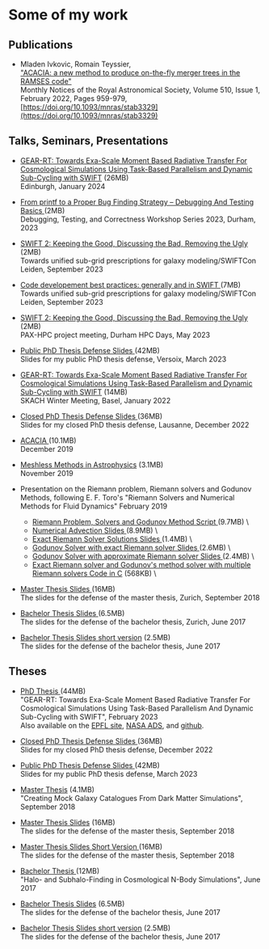 # Some of my work


## Publications


- Mladen Ivkovic, Romain Teyssier, \
  ["ACACIA: a new method to produce on-the-fly merger trees in the RAMSES code"](https://ui.adsabs.harvard.edu/abs/2022MNRAS.510..959I/abstract) \
  Monthly Notices of the Royal Astronomical Society, Volume 510, Issue 1, February 2022, Pages 959-979, \
  [https://doi.org/10.1093/mnras/stab3329](https://doi.org/10.1093/mnras/stab3329) 








## Talks, Seminars, Presentations

- [GEAR-RT: Towards Exa-Scale Moment Based Radiative Transfer For Cosmological Simulations Using Task-Based Parallelism and Dynamic Sub-Cycling with SWIFT](https://1drv.ms/u/s!Aq715l3GOLnojnOG31VmuZJUt5TW?e=HsXL6k) (26MB) \
  Edinburgh, January 2024
 
- [From printf to a Proper Bug Finding Strategy – Debugging And Testing Basics  ](https://1drv.ms/p/s!Aq715l3GOLnojmnHV5cfefRu9jJZ?e=IADWjd) (2MB) \
  Debugging, Testing, and Correctness Workshop Series 2023, Durham, 2023

- [SWIFT 2: Keeping the Good, Discussing the Bad, Removing the Ugly ](https://1drv.ms/b/s!Aq715l3GOLnojhlLODtzaCMiU53v?e=7ZzF9h) (2MB) \
  Towards unified sub-grid prescriptions for galaxy modeling/SWIFTCon Leiden, September 2023

- [Code developement best practices: generally and in SWIFT  ](https://1drv.ms/b/s!Aq715l3GOLnojmRg-YWc45UN9m0z?e=vabJ3l) (7MB) \
  Towards unified sub-grid prescriptions for galaxy modeling/SWIFTCon Leiden, September 2023
  
- [SWIFT 2: Keeping the Good, Discussing the Bad, Removing the Ugly ](https://1drv.ms/b/s!Aq715l3GOLnojhlLODtzaCMiU53v?e=AIEIYb) (2MB) \
  PAX-HPC project meeting, Durham HPC Days, May 2023
  
- [Public PhD Thesis Defense Slides ](https://1drv.ms/u/s!Aq715l3GOLnojhARvKT25dPfwvw2?e=Rcrzvp) (42MB) \
  Slides for my public PhD thesis defense, Versoix, March 2023
  
- [GEAR-RT: Towards Exa-Scale Moment Based Radiative Transfer For Cosmological Simulations Using Task-Based Parallelism and Dynamic Sub-Cycling with SWIFT](https://1drv.ms/b/s!Aq715l3GOLnojhTjFnQhPiJT8xYJ?e=Y220Cq) (14MB) \
  SKACH Winter Meeting, Basel, January 2022
  
- [Closed PhD Thesis Defense Slides ](https://1drv.ms/b/s!Aq715l3GOLnojhHCs5iq_8YgLlnl?e=OJdhBD) (36MB) \
  Slides for my closed PhD thesis defense, Lausanne, December 2022

- [ACACIA ](https://1drv.ms/b/s!Aq715l3GOLnojhPuvRtLh4T6t5ft?e=bvBUko) (10.1MB) \
  December 2019

- [Meshless Methods in Astrophysics](https://1drv.ms/b/s!Aq715l3GOLnojT6H6jd-EwUFN71M?e=RIBSnT) (3.1MB) \
  November 2019

- Presentation on the Riemann problem, Riemann solvers and Godunov Methods,
  following E. F. Toro's "Riemann Solvers and Numerical Methods for Fluid Dynamics"
  February 2019

  - [Riemann Problem, Solvers and Godunov Method Script          ](https://1drv.ms/b/s!Aq715l3GOLnojVVFY41N79E1HIoA?e=nfT7tx) (9.7MB) \
  - [Numerical Advection Slides                                  ](https://1drv.ms/b/s!Aq715l3GOLnojT_WFKs0tVvbn8PI?e=uDmczC) (8.9MB) \
  - [Exact Riemann Solver Solutions Slides                       ](https://1drv.ms/b/s!Aq715l3GOLnojTsI5DnpnKsAZ5Mo?e=kkFee3) (1.4MB) \
  - [Godunov Solver with exact Riemann solver Slides             ](https://1drv.ms/b/s!Aq715l3GOLnojT0Ig7DKdcNV6IWf?e=cgZceK) (2.6MB) \
  - [Godunov Solver with approximate Riemann solver Slides       ](https://1drv.ms/b/s!Aq715l3GOLnojTweM3mDdNqHUav-?e=L8GSgr) (2.4MB) \
  - [Exact Riemann solver and Godunov's method solver with multiple Riemann solvers Code in C](https://1drv.ms/u/s!Aq715l3GOLnojgyRRWrslxCq7yOc?e=G0VWIQ) (568KB) \

- [Master Thesis Slides ](https://1drv.ms/b/s!Aq715l3GOLnojTKef0SGsSBglGdj?e=AbdntA) (16MB) \
  The slides for the defense of the master thesis, Zurich, September 2018
      
- [Bachelor Thesis Slides ](https://1drv.ms/b/s!Aq715l3GOLnojTA_SHNDrtYZ0loZ?e=1Rkv5M) (6.5MB) \
  The slides for the defense of the bachelor thesis, Zurich, June 2017

- [Bachelor Thesis Slides short version](https://1drv.ms/b/s!Aq715l3GOLnojgnTWtd74m4HTx-i?e=A42DY6) (2.5MB) \
  The slides for the defense of the bachelor thesis, June 2017








## Theses


- [PhD Thesis ](https://1drv.ms/b/s!Aq715l3GOLnojTcviP8GjMKvqP_z?e=McwtFd) (44MB) \
  "GEAR-RT: Towards Exa-Scale Moment Based Radiative Transfer For Cosmological 
  Simulations Using Task-Based Parallelism And Dynamic Sub-Cycling with SWIFT", February 2023 \
        Also available on the [EPFL site](https://infoscience.epfl.ch/record/300758),
        [NASA ADS](https://ui.adsabs.harvard.edu/abs/2023arXiv230212727I/abstract),
        and [github](https://github.com/mladenivkovic/thesis_public/).

- [Closed PhD Thesis Defense Slides ](https://1drv.ms/b/s!Aq715l3GOLnojhHCs5iq_8YgLlnl?e=OJdhBD) (36MB) \
  Slides for my closed PhD thesis defense, December 2022

- [Public PhD Thesis Defense Slides ](https://1drv.ms/u/s!Aq715l3GOLnojhARvKT25dPfwvw2?e=Rcrzvp) (42MB) \
  Slides for my public PhD thesis defense, March 2023

- [Master Thesis](https://1drv.ms/b/s!Aq715l3GOLnojTEnHRfPaX7sROU7?e=El2pb2) (4.1MB) \
  "Creating Mock Galaxy Catalogues From Dark Matter Simulations", September 2018

- [Master Thesis Slides](https://1drv.ms/b/s!Aq715l3GOLnojTKef0SGsSBglGdj?e=AbdntA) (16MB) \
  The slides for the defense of the master thesis, September 2018

- [Master Thesis Slides Short Version ](https://1drv.ms/b/s!Aq715l3GOLnojg1NspxGYhSn_8q_?e=pl4Qbu) (16MB) \
  The slides for the defense of the master thesis, September 2018

- [Bachelor Thesis ](https://1drv.ms/b/s!Aq715l3GOLnojS_ZawPJ_I8MyXg-?e=oVEY2F) (12MB) \
  "Halo- and Subhalo-Finding in Cosmological N-Body Simulations", June 2017
    
- [Bachelor Thesis Slides](https://1drv.ms/b/s!Aq715l3GOLnojTA_SHNDrtYZ0loZ?e=1Rkv5M) (6.5MB) \
  The slides for the defense of the bachelor thesis, June 2017

- [Bachelor Thesis Slides short version](https://1drv.ms/b/s!Aq715l3GOLnojgnTWtd74m4HTx-i?e=A42DY6) (2.5MB) \
  The slides for the defense of the bachelor thesis, June 2017


